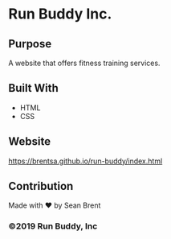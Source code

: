 # Run Buddy Inc.

## Purpose
A website that offers fitness training services.

## Built With
* HTML
* CSS

## Website
https://brentsa.github.io/run-buddy/index.html

## Contribution
Made with ❤️ by Sean Brent

###  ©️2019 Run Buddy, Inc
